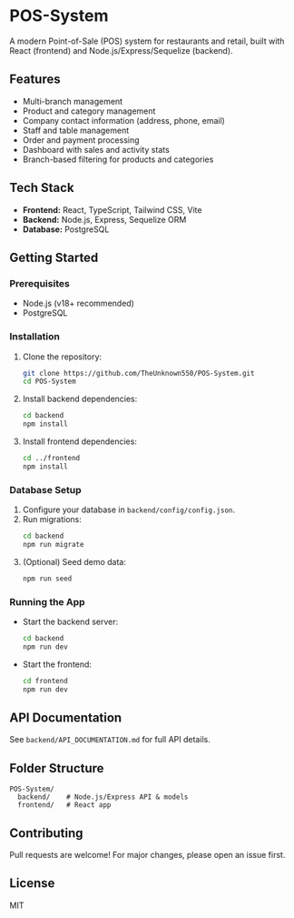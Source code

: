 # POS-System

A modern Point-of-Sale (POS) system for restaurants and retail, built with React (frontend) and Node.js/Express/Sequelize (backend).

## Features
- Multi-branch management
- Product and category management
- Company contact information (address, phone, email)
- Staff and table management
- Order and payment processing
- Dashboard with sales and activity stats
- Branch-based filtering for products and categories

## Tech Stack
- **Frontend:** React, TypeScript, Tailwind CSS, Vite
- **Backend:** Node.js, Express, Sequelize ORM
- **Database:** PostgreSQL

## Getting Started

### Prerequisites
- Node.js (v18+ recommended)
- PostgreSQL

### Installation
1. Clone the repository:
   ```bash
   git clone https://github.com/TheUnknown550/POS-System.git
   cd POS-System
   ```
2. Install backend dependencies:
   ```bash
   cd backend
   npm install
   ```
3. Install frontend dependencies:
   ```bash
   cd ../frontend
   npm install
   ```

### Database Setup
1. Configure your database in `backend/config/config.json`.
2. Run migrations:
   ```bash
   cd backend
   npm run migrate
   ```
3. (Optional) Seed demo data:
   ```bash
   npm run seed
   ```

### Running the App
- Start the backend server:
  ```bash
  cd backend
  npm run dev
  ```
- Start the frontend:
  ```bash
  cd frontend
  npm run dev
  ```

## API Documentation
See `backend/API_DOCUMENTATION.md` for full API details.

## Folder Structure
```
POS-System/
  backend/    # Node.js/Express API & models
  frontend/   # React app
```

## Contributing
Pull requests are welcome! For major changes, please open an issue first.

## License
MIT

